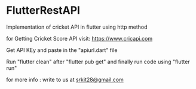 # FlutterRestAPI
Implementation of cricket API in flutter using http method

for Getting Cricket Score API visit:
https://www.cricapi.com

Get API KEy and paste in the "apiurl.dart" file


Run "flutter clean"
after "flutter pub get"
and finally run code using "flutter run"

for more info :
write to us at srkit28@gmail.com
